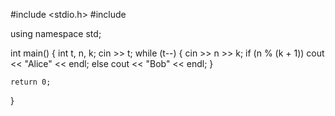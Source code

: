 #include <stdio.h>
#include <iostream>

using namespace std;

int main() {
    int t, n, k;
    cin >> t;
    while (t--) {
        cin >> n >> k;
        if (n % (k + 1))
            cout << "Alice" << endl;
        else 
            cout << "Bob" << endl;
    }
    
    return 0;
}
